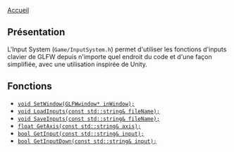 [Accueil](Home)  

## Présentation

L'Input System (`Game/InputSystem.h`) permet d'utiliser les fonctions d'inputs clavier de GLFW depuis n'importe quel endroit du code et d'une façon simplifiée, avec une utilisation inspirée de Unity. 

## Fonctions

- [`void SetWindow(GLFWwindow* inWindow);`]()
- [`void LoadInputs(const std::string& fileName);`]()
- [`void SaveInputs(const std::string& fileName);`]()
- [`float GetAxis(const std::string& axis);`]()
- [`bool GetInput(const std::string& input);`]()
- [`bool GetInputDown(const std::string& input);`]()